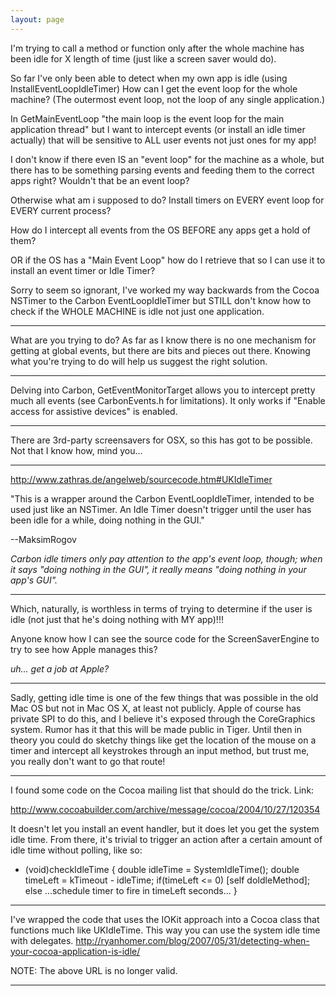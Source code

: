 ```yaml
---
layout: page
---
```


I'm trying to call a method or function only after the whole machine has been idle for X length of time (just like a screen saver would do).

So far I've only been able to detect when my own app is idle (using InstallEventLoopIdleTimer)
How can I get the event loop for the whole machine? (The outermost event loop, not the loop of any single application.)

In GetMainEventLoop "the main loop is the event loop for the main application thread" but I want to intercept events (or install an idle timer actually) that will be sensitive to ALL user events not just ones for my app!

I don't know if there even IS an "event loop" for the machine as a whole, but there has to be something parsing events and feeding them to the correct apps right? Wouldn't that be an event loop?

Otherwise what am i supposed to do? Install timers on EVERY event loop for EVERY current process?

How do I intercept all events from the OS BEFORE any apps get a hold of them?

OR if the OS has a "Main Event Loop" how do I retrieve that so I can use it to install an event timer or Idle Timer?

Sorry to seem so ignorant, I've worked my way backwards from the Cocoa NSTimer to the Carbon EventLoopIdleTimer but STILL don't know how to check if the WHOLE MACHINE is idle not just one application.

----

What are you trying to do? As far as I know there is no one mechanism for getting at global events, but there are bits and pieces out there. Knowing what you're trying to do will help us suggest the right solution.

----

Delving into Carbon, GetEventMonitorTarget allows you to intercept pretty much all events (see CarbonEvents.h for limitations). It only works if "Enable access for assistive devices" is enabled.

----

There are 3rd-party screensavers for OSX, so this has got to be possible. Not that I know how, mind you...

----

http://www.zathras.de/angelweb/sourcecode.htm#UKIdleTimer

"This is a wrapper around the Carbon EventLoopIdleTimer, intended to be used just like an NSTimer. An Idle Timer doesn't trigger until the user has been idle for a while, doing nothing in the GUI."

--MaksimRogov

*Carbon idle timers only pay attention to the app's event loop, though; when it says "doing nothing in the GUI", it really means "doing nothing in your app's GUI".*

----

Which, naturally, is worthless in terms of trying to determine if the user is idle (not just that he's doing nothing with MY app)!!!

Anyone know how I can see the source code for the ScreenSaverEngine to try to see how Apple manages this?

*uh... get a job at Apple?*

----

Sadly, getting idle time is one of the few things that was possible in the old Mac OS but not in Mac OS X, at least not publicly. Apple of course has private SPI to do this, and I believe it's exposed through the CoreGraphics system. Rumor has it that this will be made public in Tiger. Until then in theory you could do sketchy things like get the location of the mouse on a timer and intercept all keystrokes through an input method, but trust me, you really don't want to go that route!

----

I found some code on the Cocoa mailing list that should do the trick. Link:

http://www.cocoabuilder.com/archive/message/cocoa/2004/10/27/120354

It doesn't let you install an event handler, but it does let you get the system idle time. From there, it's trivial to trigger an action after a certain amount of idle time without polling, like so:
    
- (void)checkIdleTime {
    double idleTime = SystemIdleTime();
    double timeLeft = kTimeout - idleTime;
    if(timeLeft <= 0)
        [self doIdleMethod];
    else
        ...schedule timer to fire in timeLeft seconds...
}


----

I've wrapped the code that uses the IOKit approach into a Cocoa class that functions much like UKIdleTime. This way you can use the system idle time with delegates.
http://ryanhomer.com/blog/2007/05/31/detecting-when-your-cocoa-application-is-idle/

NOTE:  The above URL is no longer valid.

----
